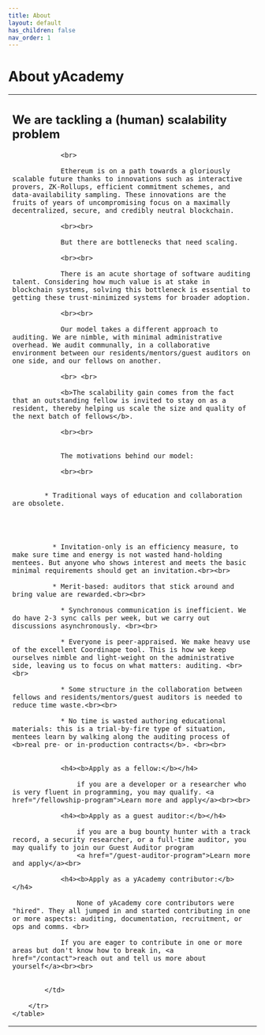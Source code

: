 ```yaml
---
title: About
layout: default
has_children: false
nav_order: 1
---
```


# About yAcademy


<style>
td, th {
   border: none!important;
}
</style>

<div>
    <table>
        <tr>
            <td style="text-align:left;vertical-align:middle;">
                <h2>We are tackling a (human) scalability problem</h2>
                
                <br>

                Ethereum is on a path towards a gloriously scalable future thanks to innovations such as interactive provers, ZK-Rollups, efficient commitment schemes, and data-availability sampling. These innovations are the fruits of years of uncompromising focus on a maximally decentralized, secure, and credibly neutral blockchain.

                <br><br>

                But there are bottlenecks that need scaling. 

                <br><br>

                There is an acute shortage of software auditing talent. Considering how much value is at stake in blockchain systems, solving this bottleneck is essential to getting these trust-minimized systems for broader adoption.

                <br><br>

                Our model takes a different approach to auditing. We are nimble, with minimal administrative overhead. We audit communally, in a collaborative environment between our residents/mentors/guest auditors on one side, and our fellows on another.

                <br> <br>

                <b>The scalability gain comes from the fact that an outstanding fellow is invited to stay on as a resident, thereby helping us scale the size and quality of the next batch of fellows</b>.

                <br><br>


                The motivations behind our model:

                <br><br>
                

            * Traditional ways of education and collaboration are obsolete.

<br><br>

              * Invitation-only is an efficiency measure, to make sure time and energy is not wasted hand-holding mentees. But anyone who shows interest and meets the basic minimal requirements should get an invitation.<br><br>

              * Merit-based: auditors that stick around and bring value are rewarded.<br><br>

                * Synchronous communication is inefficient. We do have 2-3 sync calls per week, but we carry out discussions asynchronously. <br><br>
                
                * Everyone is peer-appraised. We make heavy use of the excellent Coordinape tool. This is how we keep ourselves nimble and light-weight on the administrative side, leaving us to focus on what matters: auditing. <br><br>

                * Some structure in the collaboration between fellows and residents/mentors/guest auditors is needed to reduce time waste.<br><br>

                * No time is wasted authoring educational materials: this is a trial-by-fire type of situation, mentees learn by walking along the auditing process of <b>real pre- or in-production contracts</b>. <br><br>


                <h4><b>Apply as a fellow:</b></h4>

                    if you are a developer or a researcher who is very fluent in programming, you may qualify. <a href="/fellowship-program">Learn more and apply</a><br><br>

                <h4><b>Apply as a guest auditor:</b></h4>

                    if you are a bug bounty hunter with a track record, a security researcher, or a full-time auditor, you may qualify to join our Guest Auditor program 
                    <a href="/guest-auditor-program">Learn more and apply</a><br>

                <h4><b>Apply as a yAcademy contributor:</b></h4>

                    None of yAcademy core contributors were "hired". They all jumped in and started contributing in one or more aspects: auditing, documentation, recruitment, or ops and comms. <br>

                If you are eager to contribute in one or more areas but don't know how to break in, <a href="/contact">reach out and tell us more about yourself</a><br><br>


            </td>
            
        </tr>  
    </table>
</div>
